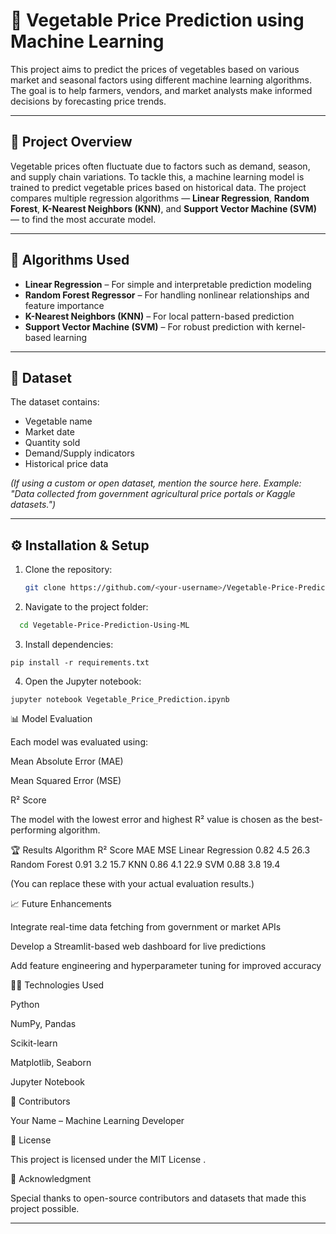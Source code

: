 # 🥦 Vegetable Price Prediction using Machine Learning

This project aims to predict the prices of vegetables based on various market and seasonal factors using different machine learning algorithms. The goal is to help farmers, vendors, and market analysts make informed decisions by forecasting price trends.

---

## 🚀 Project Overview

Vegetable prices often fluctuate due to factors such as demand, season, and supply chain variations. To tackle this, a machine learning model is trained to predict vegetable prices based on historical data. The project compares multiple regression algorithms — **Linear Regression**, **Random Forest**, **K-Nearest Neighbors (KNN)**, and **Support Vector Machine (SVM)** — to find the most accurate model.

---

## 🧠 Algorithms Used

- **Linear Regression** – For simple and interpretable prediction modeling  
- **Random Forest Regressor** – For handling nonlinear relationships and feature importance  
- **K-Nearest Neighbors (KNN)** – For local pattern-based prediction  
- **Support Vector Machine (SVM)** – For robust prediction with kernel-based learning  

---

## 🧾 Dataset

The dataset contains:
- Vegetable name  
- Market date  
- Quantity sold  
- Demand/Supply indicators  
- Historical price data  

*(If using a custom or open dataset, mention the source here. Example: "Data collected from government agricultural price portals or Kaggle datasets.")*

---

## ⚙️ Installation & Setup

1. Clone the repository:
   ```bash
   git clone https://github.com/<your-username>/Vegetable-Price-Prediction-Using-ML.git

2. Navigate to the project folder:
```bash
  cd Vegetable-Price-Prediction-Using-ML
```
3. Install dependencies:
```
pip install -r requirements.txt

```
4. Open the Jupyter notebook:
```
jupyter notebook Vegetable_Price_Prediction.ipynb
```

📊 Model Evaluation

Each model was evaluated using:

Mean Absolute Error (MAE)

Mean Squared Error (MSE)

R² Score

The model with the lowest error and highest R² value is chosen as the best-performing algorithm.

🏆 Results
Algorithm	        R² Score	MAE	   MSE
Linear Regression	0.82	    4.5	   26.3
Random Forest	    0.91	    3.2	   15.7
KNN	              0.86	    4.1	   22.9
SVM	              0.88	    3.8	   19.4

(You can replace these with your actual evaluation results.)

📈 Future Enhancements

Integrate real-time data fetching from government or market APIs

Develop a Streamlit-based web dashboard for live predictions

Add feature engineering and hyperparameter tuning for improved accuracy

🧑‍💻 Technologies Used

Python

NumPy, Pandas

Scikit-learn

Matplotlib, Seaborn

Jupyter Notebook

🤝 Contributors

Your Name – Machine Learning Developer

🪪 License

This project is licensed under the MIT License
.

🌟 Acknowledgment

Special thanks to open-source contributors and datasets that made this project possible.


---


